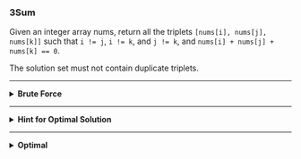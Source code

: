 ### 3Sum

Given an integer array nums, return all the triplets `[nums[i], nums[j], nums[k]]` such that `i != j`, `i != k`, and `j != k`, and `nums[i] + nums[j] + nums[k] == 0`.

The solution set must not contain duplicate triplets.

---

<details>
<summary><b>Brute Force</b></summary>

Use a triple-loop to iterate through each index of the array, makine sure that indecies are not repeated multiple times when iterating.

Inside the for loop, check if the values at all 3 indexes add up to 0; if they do, sort the values, and add the resulting triplet a HashSet (this is done to remove duplicates). 

Finally, convert this HashSet to an array. 

*Time: `O(n^3)`*
>The algorithm uses 3 nested loops with a constant time body. 

*Space: `O(n)`*
> There can never be more than `n` tuples that add to 0. 

```python
class Solution:
    def threeSum(self, nums: List[int]) -> List[List[int]]:
        
        triplets = set()
        l = len(nums)
        
        # Iterate through each combo of triplets
        for i in range(l):
            for j in range(i + 1, l):
                for k in range(j + 1, l):
                    if nums[i] + nums[j] + nums[k] == 0:
                        triplets.add(tuple(sorted([nums[i], nums[j], nums[k]])))
                
        return [[i, j, k] for i, j, k in triplets]
```
</details>

---
<details>
<summary><b>Hint for Optimal Solution</b></summary>
  
For each element `x` in the array, find two other elements that add up to `-x`. Sorting the array allows us to remove duplicates, since we can compare if the element was iterated on previously with a check like `nums[i] == nums[i - 1]`

</details>

---
<details>
<summary><b>Optimal</b></summary>

First sort the array. This means that all duplicate values will be grouped together to remove duplicates. 

Now, iterate through the array using an index `i`, ensuring that duplicate elements are not repeated multiple times with a check like `nums[i] == nums[i - 1]`


Now we just have to perform a 2Sum algorithm on the remainder of the array (starting from index `i + 1`), searching for a target of `-nums[i]`. Since the array is now sorted, this can be done with a two pointer algorithm. 

From now on, we will refer to `-nums[i]` as `target`.

Start with a `left` pointer at `i + 1` and a `right` pointer at the end of the array.
* If `left + right > target`, we must decrement `right` by 1.
* If `left + right < target`, we must increment `left` by 1.
* Otherwise, we have found a unique tuple `[-target, nums[left], nums[right]]`. This time, we increment our left pointer, skipping over duplicates. 

*Time: `O(n^2)`*
>We first iterate through each value in the array, which is `O(n)`. In the body of each loop, we perform the 2Sum algorithm, which is also `O(n)`, resulting in `O(n^2)`. Sorting the array takes `O(log(n))`, which is asymptotically smaller than `O(n^2)`.

*Space: `O(n)`*
> Same as brute force solution.

```python
 
class Solution:
    def threeSum(self, nums: List[int]) -> List[List[int]]:
        
        triplets = []
        length = len(nums)
        nums.sort() # Sort to group duplicate values
        
        for i, num in enumerate(nums):
            # Skip duplicates
            if i > 0 and num == nums[i - 1]: continue
            
            # Perform 2Sum algorithm on the rest of array
            # w/ target = -nums[i] and add the results
            for double in self.twoSumSorted(nums, -num, i + 1, length - 1):
                triplets.append([num] + double)
                
        return triplets
    
    def twoSumSorted(self, nums, target, l, r):
        result = []

        while l < r:
            total = nums[l] + nums[r]

            # If our candidate values are too big,
            # Decrement our right pointer to a smaller value
            if total > target:
                r -= 1

            # If our candidate values are too small,
            # Increment our left pointer to a bigger value  
            elif total < target:
                l += 1

            # Otherwise, we have found a valid tuple
            # Increment our left pointer to the next unique value
            else:
                result.append([nums[l], nums[r]])
                l += 1
                while nums[l] == nums[l - 1] and l < r:
                    l += 1
                
        return result
    
```

---